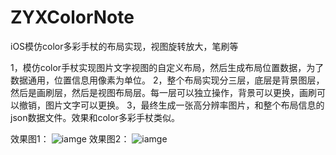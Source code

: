 # ZYXColorNote
iOS模仿color多彩手杖的布局实现，视图旋转放大，笔刷等

1，模仿color手杖实现图片文字视图的自定义布局，然后生成布局位置数据，为了数据通用，位置信息用像素为单位。
2，整个布局实现分三层，底层是背景图层，然后是画刷层，然后是视图布局层。每一层可以独立操作，背景可以更换，画刷可以撤销，图片文字可以更换。
3，最终生成一张高分辨率图片，和整个布局信息的json数据文件。效果和color多彩手杖类似。

效果图1：
![iamge](https://github.com/zhangYongXu/ZYXColorNote/blob/master/Untitled.gif)
效果图2：
![iamge](https://github.com/zhangYongXu/ZYXColorNote/blob/master/Untitled2.gif)
